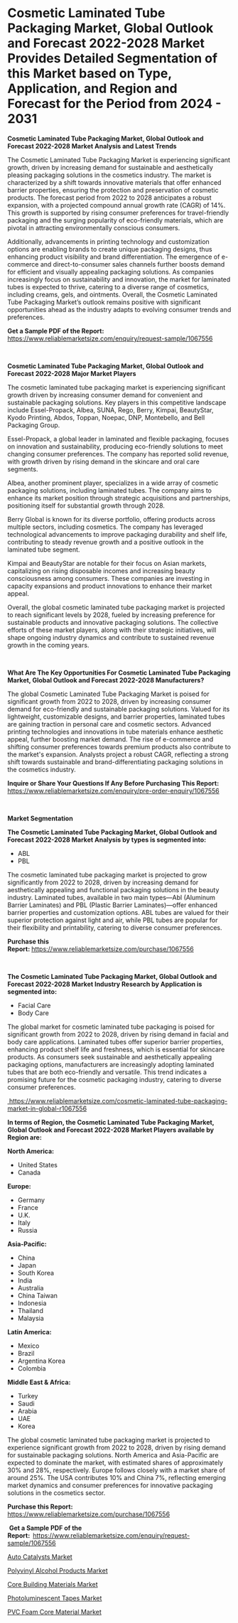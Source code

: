 <p><h1>Cosmetic Laminated Tube Packaging Market, Global Outlook and Forecast 2022-2028 Market Provides Detailed Segmentation of this Market based on Type, Application, and Region and Forecast for the Period from 2024 - 2031</h1></p><p><strong>Cosmetic Laminated Tube Packaging Market, Global Outlook and Forecast 2022-2028 Market Analysis and Latest Trends</strong></p>
<p><p>The Cosmetic Laminated Tube Packaging Market is experiencing significant growth, driven by increasing demand for sustainable and aesthetically pleasing packaging solutions in the cosmetics industry. The market is characterized by a shift towards innovative materials that offer enhanced barrier properties, ensuring the protection and preservation of cosmetic products. The forecast period from 2022 to 2028 anticipates a robust expansion, with a projected compound annual growth rate (CAGR) of 14%. This growth is supported by rising consumer preferences for travel-friendly packaging and the surging popularity of eco-friendly materials, which are pivotal in attracting environmentally conscious consumers.</p><p>Additionally, advancements in printing technology and customization options are enabling brands to create unique packaging designs, thus enhancing product visibility and brand differentiation. The emergence of e-commerce and direct-to-consumer sales channels further boosts demand for efficient and visually appealing packaging solutions. As companies increasingly focus on sustainability and innovation, the market for laminated tubes is expected to thrive, catering to a diverse range of cosmetics, including creams, gels, and ointments. Overall, the Cosmetic Laminated Tube Packaging Market’s outlook remains positive with significant opportunities ahead as the industry adapts to evolving consumer trends and preferences.</p></p>
<p><strong>Get a Sample PDF of the Report:&nbsp;</strong> <a href="https://www.reliablemarketsize.com/enquiry/request-sample/1067556">https://www.reliablemarketsize.com/enquiry/request-sample/1067556</a></p>
<p>&nbsp;</p>
<p><strong>Cosmetic Laminated Tube Packaging Market, Global Outlook and Forecast 2022-2028 Major Market Players</strong></p>
<p><p>The cosmetic laminated tube packaging market is experiencing significant growth driven by increasing consumer demand for convenient and sustainable packaging solutions. Key players in this competitive landscape include Essel-Propack, Albea, SUNA, Rego, Berry, Kimpai, BeautyStar, Kyodo Printing, Abdos, Toppan, Noepac, DNP, Montebello, and Bell Packaging Group.</p><p>Essel-Propack, a global leader in laminated and flexible packaging, focuses on innovation and sustainability, producing eco-friendly solutions to meet changing consumer preferences. The company has reported solid revenue, with growth driven by rising demand in the skincare and oral care segments.</p><p>Albea, another prominent player, specializes in a wide array of cosmetic packaging solutions, including laminated tubes. The company aims to enhance its market position through strategic acquisitions and partnerships, positioning itself for substantial growth through 2028.</p><p>Berry Global is known for its diverse portfolio, offering products across multiple sectors, including cosmetics. The company has leveraged technological advancements to improve packaging durability and shelf life, contributing to steady revenue growth and a positive outlook in the laminated tube segment.</p><p>Kimpai and BeautyStar are notable for their focus on Asian markets, capitalizing on rising disposable incomes and increasing beauty consciousness among consumers. These companies are investing in capacity expansions and product innovations to enhance their market appeal.</p><p>Overall, the global cosmetic laminated tube packaging market is projected to reach significant levels by 2028, fueled by increasing preference for sustainable products and innovative packaging solutions. The collective efforts of these market players, along with their strategic initiatives, will shape ongoing industry dynamics and contribute to sustained revenue growth in the coming years.</p></p>
<p>&nbsp;</p>
<p><strong>What Are The Key Opportunities For Cosmetic Laminated Tube Packaging Market, Global Outlook and Forecast 2022-2028 Manufacturers?</strong></p>
<p><p>The global Cosmetic Laminated Tube Packaging Market is poised for significant growth from 2022 to 2028, driven by increasing consumer demand for eco-friendly and sustainable packaging solutions. Valued for its lightweight, customizable designs, and barrier properties, laminated tubes are gaining traction in personal care and cosmetic sectors. Advanced printing technologies and innovations in tube materials enhance aesthetic appeal, further boosting market demand. The rise of e-commerce and shifting consumer preferences towards premium products also contribute to the market's expansion. Analysts project a robust CAGR, reflecting a strong shift towards sustainable and brand-differentiating packaging solutions in the cosmetics industry.</p></p>
<p><strong>Inquire or Share Your Questions If Any Before Purchasing This Report:</strong> <a href="https://www.reliablemarketsize.com/enquiry/pre-order-enquiry/1067556">https://www.reliablemarketsize.com/enquiry/pre-order-enquiry/1067556</a></p>
<p>&nbsp;</p>
<p><strong>Market Segmentation</strong></p>
<p><strong>The Cosmetic Laminated Tube Packaging Market, Global Outlook and Forecast 2022-2028 Market Analysis by types is segmented into:</strong></p>
<p><ul><li>ABL</li><li>PBL</li></ul></p>
<p><p>The cosmetic laminated tube packaging market is projected to grow significantly from 2022 to 2028, driven by increasing demand for aesthetically appealing and functional packaging solutions in the beauty industry. Laminated tubes, available in two main types—Abl (Aluminum Barrier Laminates) and PBL (Plastic Barrier Laminates)—offer enhanced barrier properties and customization options. ABL tubes are valued for their superior protection against light and air, while PBL tubes are popular for their flexibility and printability, catering to diverse consumer preferences.</p></p>
<p><strong>Purchase this Report:&nbsp;</strong><a href="https://www.reliablemarketsize.com/purchase/1067556">https://www.reliablemarketsize.com/purchase/1067556</a></p>
<p>&nbsp;</p>
<p><strong>The Cosmetic Laminated Tube Packaging Market, Global Outlook and Forecast 2022-2028 Market Industry Research by Application is segmented into:</strong></p>
<p><ul><li>Facial Care</li><li>Body Care</li></ul></p>
<p><p>The global market for cosmetic laminated tube packaging is poised for significant growth from 2022 to 2028, driven by rising demand in facial and body care applications. Laminated tubes offer superior barrier properties, enhancing product shelf life and freshness, which is essential for skincare products. As consumers seek sustainable and aesthetically appealing packaging options, manufacturers are increasingly adopting laminated tubes that are both eco-friendly and versatile. This trend indicates a promising future for the cosmetic packaging industry, catering to diverse consumer preferences.</p></p>
<p><a href="https://www.reliablemarketsize.com/cosmetic-laminated-tube-packaging-market-in-global-r1067556">&nbsp;https://www.reliablemarketsize.com/cosmetic-laminated-tube-packaging-market-in-global-r1067556</a></p>
<p><strong>In terms of Region, the Cosmetic Laminated Tube Packaging Market, Global Outlook and Forecast 2022-2028 Market Players available by Region are:</strong></p>
<p>
    <p> <strong> North America: </strong>
        <ul>
            <li>United States</li>
            <li>Canada</li>
        </ul>
        </p> 
    <p> <strong> Europe: </strong>
        <ul>
            <li>Germany</li>
            <li>France</li>
            <li>U.K.</li>
            <li>Italy</li>
            <li>Russia</li>
        </ul>
        </p> 
    <p> <strong> Asia-Pacific: </strong>
        <ul>
            <li>China</li>
            <li>Japan</li>
            <li>South Korea</li>
            <li>India</li>
            <li>Australia</li>
            <li>China Taiwan</li>
            <li>Indonesia</li>
            <li>Thailand</li>
            <li>Malaysia</li>
        </ul>
        </p> 
    <p> <strong> Latin America: </strong>
        <ul>
            <li>Mexico</li>
            <li>Brazil</li>
            <li>Argentina Korea</li>
            <li>Colombia</li>
        </ul>
        </p> 
    <p> <strong> Middle East & Africa: </strong>
        <ul>
            <li>Turkey</li>
            <li>Saudi</li>
            <li>Arabia</li>
            <li>UAE</li>
            <li>Korea</li>
        </ul>
    </p>
    </p>
<p><p>The global cosmetic laminated tube packaging market is projected to experience significant growth from 2022 to 2028, driven by rising demand for sustainable packaging solutions. North America and Asia-Pacific are expected to dominate the market, with estimated shares of approximately 30% and 28%, respectively. Europe follows closely with a market share of around 25%. The USA contributes 10% and China 7%, reflecting emerging market dynamics and consumer preferences for innovative packaging solutions in the cosmetics sector.</p></p>
<p><strong>Purchase this Report: </strong><a href="https://www.reliablemarketsize.com/purchase/1067556">https://www.reliablemarketsize.com/purchase/1067556</a></p>
<p>&nbsp;<strong>Get a Sample PDF of the Report:&nbsp;&nbsp;</strong><a href="https://www.reliablemarketsize.com/enquiry/request-sample/1067556">https://www.reliablemarketsize.com/enquiry/request-sample/1067556</a></p>
<p><strong></strong></p>
<p><p><a href="https://issuu.com/reportprime-2/docs/auto-catalysts-market-size-2030.ppt_3cdcec20107ffe">Auto Catalysts Market</a></p><p><a href="https://issuu.com/reportprime-2/docs/polyvinyl-alcohol-products-market-s_8eb233386fdf84">Polyvinyl Alcohol Products Market</a></p><p><a href="https://www.linkedin.com/pulse/core-building-materials-industry-sector-new-technologies-market-urdic?trackingId=nLB4opX3QpOL4vKkUSV40w%3D%3D">Core Building Materials Market</a></p><p><a href="https://medium.com/@karianerice/the-global-photoluminescent-tapes-market-identifies-drivers-restraints-opportunities-and-cd44a34d9a29?postPublishedType=initial">Photoluminescent Tapes Market</a></p><p><a href="https://www.linkedin.com/pulse/booming-pvc-foam-core-material-market-sector-analysis-10jzc?trackingId=c4TjmBvJQJCUURXJpHrxUQ%3D%3D">PVC Foam Core Material Market</a></p></p>